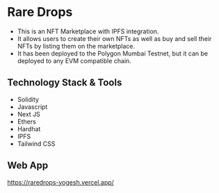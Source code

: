 # Rare Drops

- This is an NFT Marketplace with IPFS integration. 
- It allows users to create their own NFTs as well as buy and sell their NFTs by listing them on the marketplace. 
- It has been deployed to the Polygon Mumbai Testnet, but it can be deployed to any EVM compatible chain. 

## Technology Stack & Tools

- Solidity
- Javascript
- Next JS
- Ethers
- Hardhat
- IPFS
- Tailwind CSS

## Web App

https://raredrops-yogesh.vercel.app/